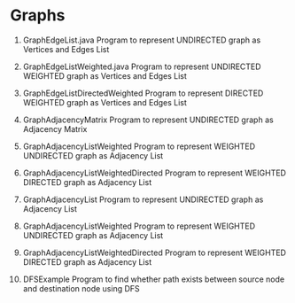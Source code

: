 # Graphs 

1. GraphEdgeList.java 
Program to represent UNDIRECTED graph as Vertices and Edges List

2. GraphEdgeListWeighted.java
Program to represent UNDIRECTED WEIGHTED graph as Vertices and Edges List

3. GraphEdgeListDirectedWeighted 
Program to represent DIRECTED WEIGHTED graph as Vertices and Edges List

4. GraphAdjacencyMatrix
Program to represent UNDIRECTED graph as Adjacency Matrix

5. GraphAdjacencyListWeighted 
Program to represent WEIGHTED UNDIRECTED graph as Adjacency List

6. GraphAdjacencyListWeightedDirected 
Program to represent WEIGHTED DIRECTED graph as Adjacency List

7. GraphAdjacencyList 
Program to represent UNDIRECTED graph as Adjacency List

8. GraphAdjacencyListWeighted 
Program to represent WEIGHTED UNDIRECTED graph as Adjacency List

9. GraphAdjacencyListWeightedDirected 
Program to represent WEIGHTED DIRECTED graph as Adjacency List

10. DFSExample 
Program to find whether path exists between source node and destination node using DFS 
